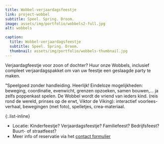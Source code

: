 ```yaml
---
title: Wobbel-verjaardagsfeestje
link: project-wobbel
subtitle: Speel. Spring. Droom.
image: assets/img/portfolio/wobbels2-full.jpg
alt: wobbels

caption:
  title: Wobbel-verjaardagsfeestje
  subtitle: Speel. Spring. Droom.
  thumbnail: assets/img/portfolio/wobbels-thumbnail.jpg
---
```

Verjaardagfeestje voor zoon of dochter? Huur onze Wobbels, inclusief compleet verjaardagspakket om van uw feestje een geslaagde party te maken.  

"Speelgoed zonder handleiding. Heerlijk! Eindeloze mogelijkheden: beweging, coordinatie, evenwicht, grenzen opzoeken, samen bouwen,... ja zelfs poppenkast spelen. De Wobbel wordt de vriend van ieders kind. (reis rond de wereld, prinses op de erwt, Viktor de Viking): interactief voorlees-verhaal, bewegingen (met foto), spelletjes, crea-materiaal.

{:.list-inline}
- Locatie: Kinderfeestje? Verjaardagsfeestje? Familiefeest? Bedrijfsfeest? Buurt- of straatfeest?
- Meer info of reservatie via het <a href ="/#contact">contact formulier</a>
